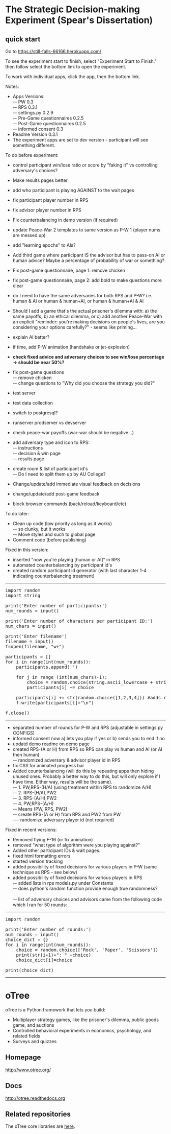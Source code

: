 # The Strategic Decision-making Experiment (Spear's Dissertation)

## quick start

Go to https://still-falls-66166.herokuapp.com/

To see the experiment start to finish, select "Experiment Start to Finish." then follow select the bottom link to open the experiment.  

To work with individual apps, click the app, then the bottom link.

Notes:
- Apps Versions:<br>
-- PW 0.3<br>
-- RPS 0.3.1<br>
-- settings.py 0.2.9<br>
-- Pre-Game questionnaires 0.2.5<br>
-- Post-Game questionnaires 0.2.5<br>
-- informed consent 0.3
- Readme Version 0.3.1
- The experiment apps are set to dev version - participant will see something different.

To do before experiment:
- control participant win/lose ratio or score by "faking it" vs controlling adversary's choices?
- Make results pages better
- add who participant is playing AGAINST to the wait pages
- fix participant player number in RPS
- fix advisor player number in RPS
- Fix counterbalancing in demo version (if required)
- update Peace-War 2 templates to same version as P-W 1 (player nums are messed up)
- add "learning epochs" to AIs?
- Add third game where participant IS the advisor but has to pass-on AI or human advice? Maybe a percentage of probability of war or something?
- Fix post-game questionnaire, page 1: remove chicken
- fix post-game questionnaire, page 2: add bold to make questions more clear
- do I need to have the same adversaries for both RPS and P-W?  i.e. human & AI or human & human+AI, or human & human+AI & AI
- Should I add a game that's the actual prisoner's dilemma with: a) the same payoffs, b) an ethical dilemma, or c) add another Peace-War with an explicit "reminder: you're making decisions on people's lives, are you considering your options carefully?" - seems like priming...
- explain AI better?

- if time, add P-W animation (handshake or jet-explosion)
- <b>check fixed advice and adversary choices to see win/lose percentage -> should be near 50%?</b>
- fix post-game questions<br>
-- remove chicken <br>
-- change questions to "Why did you choose the strategy you did?"
- test server
- test data collection
- switch to postgresql?
- runserver prodserver vs devserver
- check peace-war payoffs (war-war should be negative...)
- add adversary type and icon to RPS:<br>
-- instructions<br>
-- decision & win page<br>
-- results page
- create room & list of participant id's<br>
-- Do I need to split them up by AU College?
- Change/update/add immediate visual feedback on decisions
- change/update/add post-game feedback
- block browser commands (back/reload/keyboard/etc)


To do later:
- Clean up code (low priority as long as it works)<br>
-- so clunky, but it works<br>
-- Move styles and such to global page
- Comment code (before publishing)


Fixed in this version:
- inserted "now you're playing [human or AI]" in RPS
- automated counterbalancing by participant id's
- created random participant id generator (with last character 1-4 indicating counterbalancing treatment)
________________
<pre>
import random
import string

print('Enter number of participants:')
num_rounds = input()

print('Enter number of characters per participant ID:')
num_chars = input()

print('Enter filename')
filename = input()
f=open(filename, "w+")

participants = []
for i in range(int(num_rounds)):
    participants.append('')
    
    for j in range (int(num_chars)-1):
        choice = random.choice(string.ascii_lowercase + string.digits)
        participants[i] += choice
        
    participants[i] += str(random.choice([1,2,3,4])) #adds random character 1-4
    f.write(participants[i]+"\n")
    
f.close()
</pre>
________________
- separated number of rounds for P-W and RPS (adjustable in settings.py CONFIGS)
- informed consent now a) lets you play if yes or b) sends you to end if no
- updatd demo readme on demo page
- created RPS-(A or H) from RPS so RPS can play vs human and AI (or AI then human)<br>
-- randomized adversary & advisor player id in RPS
- fix CSS for animated progress bar
- Added counterbalancing (will do this by repeating apps then hiding unused ones.  Probably a better way to do this, but will only explore if I have time.  Either way, results will be the same).<br>
-- 1. PW,RPS-(H/A) (using treatment within RPS to randomize A/H)<br>
-- 2. RPS-(H/A),PW2<br>
-- 3. RPS-(A/H),PW2<br>
-- 4. PW,RPS-(A/H) <br>
-- Means (PW, RPS, PW2) <br>
-- create RPS-(A or H) from RPS and PW2 from PW<br>
--- randomize adversary player id (not required)

Fixed in recent versions: 
- Removed flying F-16 (or fix animation)
- removed "what type of algorithm were you playing against?"
- Added other participant IDs & wait pages.
- fixed html formatting errors
- started version tracking
- added possibility of fixed decisions for various players in P-W (same technique as RPS - see below)
- added possibility of fixed decisions for various players in RPS<br>
-- added lists in rps models.py under Constants<br>
-- does python's random function provide enough true randomness?<br><br>
-- list of adversary choices and advisors came from the following code which I ran for 50 rounds:<br>
________________
<pre>
import random

print('Enter number of rounds:')
num_rounds = input()
choice_dict = {}
for i in range(int(num_rounds)):
    choice = random.choice(['Rock', 'Paper', 'Scissors'])
    print(str(i+1)+": " +choice)
    choice_dict[i]=choice
    
print(choice_dict)
</pre>
________________


##

# oTree

oTree is a Python framework that lets you build:

- Multiplayer strategy games, like the prisoner's dilemma, public goods game, and auctions
- Controlled behavioral experiments in economics, psychology, and related fields
- Surveys and quizzes

## Homepage

http://www.otree.org/

## Docs

http://otree.readthedocs.org

## Related repositories

The oTree core libraries are [here](https://github.com/oTree-org/otree-core).
